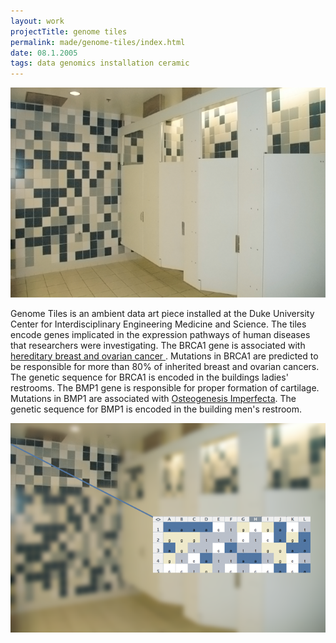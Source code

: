 ```yaml
---
layout: work
projectTitle: genome tiles
permalink: made/genome-tiles/index.html
date: 08.1.2005
tags: data genomics installation ceramic
---
```


![figure 0][img00]

Genome Tiles is an ambient data art piece installed at the Duke University Center for Interdisciplinary Engineering Medicine and Science.  The tiles encode genes implicated in the expression pathways of human diseases that researchers were investigating. The BRCA1 gene is associated with [hereditary breast and ovarian cancer ](http://www.malacards.org/card/brca1_and_brca2_hereditary_breast_and_ovarian_cancer?search=brca1).  Mutations in BRCA1 are predicted to be responsible for more than 80% of inherited breast and ovarian cancers. The genetic sequence for BRCA1 is encoded in the buildings ladies' restrooms. The BMP1 gene is responsible for proper formation of cartilage. Mutations in BMP1 are associated with [Osteogenesis Imperfecta](http://www.malacards.org/card/bmp1_related_osteogenesis_imperfecta). The genetic sequence for BMP1 is encoded in the building men's restroom.

![figure 1][img01]



[img00]: /img/genome-tiles-gallery.png
[img01]: /img/genome-tiles.png
